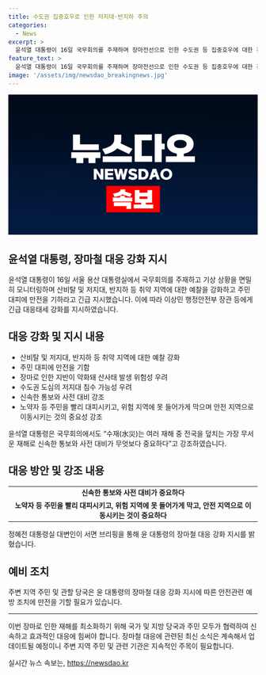 ```yaml
---
title: 수도권 집중호우로 인한 저지대·반지하 주의
categories:
  - News
excerpt: >
  윤석열 대통령이 16일 국무회의를 주재하며 장마전선으로 인한 수도권 등 집중호우에 대한 긴급 대응태세를 강조했다. 산사태와 침수 우려에 대비하여 취약 지역 예찰을 강화하고 주민 대피에 만전을 기하라고 지시했다. 노약자 등 주민을 빨리 대피시키고, 위험 지역에 못 들어가게 막고, 안전 지역으로 이동시키는 철저한 대비를 국무위원들에 당부했다. 호우로 인한 수해는 신속한 통보와 사전 대비가 중요하며 수재는 가장 무서운 재해 중 하나라 강조했다.
feature_text: >
  윤석열 대통령이 16일 국무회의를 주재하며 장마전선으로 인한 수도권 등 집중호우에 대한 긴급 대응태세를 강조했다. 산사태와 침수 우려에 대비하여 취약 지역 예찰을 강화하고 주민 대피에 만전을 기하라고 지시했다. 노약자 등 주민을 빨리 대피시키고, 위험 지역에 못 들어가게 막고, 안전 지역으로 이동시키는 철저한 대비를 국무위원들에 당부했다. 호우로 인한 수해는 신속한 통보와 사전 대비가 중요하며 수재는 가장 무서운 재해 중 하나라 강조했다.
image: '/assets/img/newsdao_breakingnews.jpg'
---
```


<p><img src="/assets/img/newsdao_breakingnews.jpg" alt="pcversion 속보" /></p>

<h2 data-ke-size="size26">윤석열 대통령, 장마철 대응 강화 지시</h2>

<p data-ke-size="size16">윤석열 대통령이 16일 서울 용산 대통령실에서 국무회의를 주재하고 기상 상황을 면밀히 모니터링하며 산비탈 및 저지대, 반지하 등 취약 지역에 대한 예찰을 강화하고 주민 대피에 만전을 기하라고 긴급 지시했습니다. 이에 따라 이상민 행정안전부 장관 등에게 긴급 대응태세 강화를 지시하였습니다.</p>

<h2 data-ke-size="size24">대응 강화 및 지시 내용</h2>

<ul>
  <li>산비탈 및 저지대, 반지하 등 취약 지역에 대한 예찰 강화</li>
  <li>주민 대피에 만전을 기함</li>
  <li>장마로 인한 지반이 약화돼 산사태 발생 위험성 우려</li>
  <li>수도권 도심의 저지대 침수 가능성 우려</li>
  <li>신속한 통보와 사전 대비 강조</li>
  <li>노약자 등 주민을 빨리 대피시키고, 위험 지역에 못 들어가게 막으며 안전 지역으로 이동시키는 것의 중요성 강조</li>
</ul>

<p data-ke-size="size16">윤석열 대통령은 국무회의에서도 “수재(水災)는 여러 재해 중 전국을 덮치는 가장 무서운 재해로 신속한 통보와 사전 대비가 무엇보다 중요하다”고 강조하였습니다.</p>

<h2 data-ke-size="size24">대응 방안 및 강조 내용</h2>

<table>
  <tr>
    <td style="text-align: center; height: 17px;"><b>신속한 통보와 사전 대비가 중요하다</b></td>
  </tr>
  <tr>
    <td style="text-align: center; height: 17px;"><b>노약자 등 주민을 빨리 대피시키고, 위험 지역에 못 들어가게 막고, 안전 지역으로 이동시키는 것이 중요하다</b></td>
  </tr>
</table>

<p data-ke-size="size16">정혜전 대통령실 대변인이 서면 브리핑을 통해 윤 대통령의 장마철 대응 강화 지시를 밝혔습니다.</p>

<h2 data-ke-size="size24">예비 조치</h2>

<p data-ke-size="size16">주변 지역 주민 및 관할 당국은 윤 대통령의 장마철 대응 강화 지시에 따른 안전관련 예방 조치에 만전을 기할 필요가 있습니다.</p>

<hr>

<p data-ke-size="size16">이번 장마로 인한 재해를 최소화하기 위해 국가 및 지방 당국과 주민 모두가 협력하여 신속하고 효과적인 대응에 힘써야 합니다. 장마철 대응에 관련된 최신 소식은 계속해서 업데이트될 예정이니 주변 지역 주민 및 관련 기관은 지속적인 주목이 필요합니다.</p>
실시간 뉴스 속보는, <a href="https://newsdao.kr" rel="dofollow">https://newsdao.kr</a>


